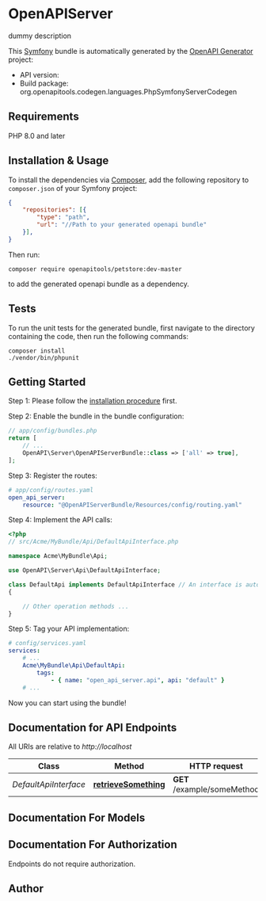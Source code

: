 # OpenAPIServer
dummy description

This [Symfony](https://symfony.com/) bundle is automatically generated by the [OpenAPI Generator](https://openapi-generator.tech) project:

- API version: 
- Build package: org.openapitools.codegen.languages.PhpSymfonyServerCodegen

## Requirements

PHP 8.0 and later

## Installation & Usage

To install the dependencies via [Composer](http://getcomposer.org/), add the following repository to `composer.json` of your Symfony project:

```json
{
    "repositories": [{
        "type": "path",
        "url": "//Path to your generated openapi bundle"
    }],
}
```

Then run:

```
composer require openapitools/petstore:dev-master
```

to add the generated openapi bundle as a dependency.

## Tests

To run the unit tests for the generated bundle, first navigate to the directory containing the code, then run the following commands:

```
composer install
./vendor/bin/phpunit
```


## Getting Started

Step 1: Please follow the [installation procedure](#installation--usage) first.

Step 2: Enable the bundle in the bundle configuration:

```php
// app/config/bundles.php
return [
    // ...
    OpenAPI\Server\OpenAPIServerBundle::class => ['all' => true],
];
```

Step 3: Register the routes:

```yaml
# app/config/routes.yaml
open_api_server:
    resource: "@OpenAPIServerBundle/Resources/config/routing.yaml"
```

Step 4: Implement the API calls:

```php
<?php
// src/Acme/MyBundle/Api/DefaultApiInterface.php

namespace Acme\MyBundle\Api;

use OpenAPI\Server\Api\DefaultApiInterface;

class DefaultApi implements DefaultApiInterface // An interface is autogenerated
{

    // Other operation methods ...
}
```

Step 5: Tag your API implementation:

```yaml
# config/services.yaml
services:
    # ...
    Acme\MyBundle\Api\DefaultApi:
        tags:
            - { name: "open_api_server.api", api: "default" }
    # ...
```

Now you can start using the bundle!


## Documentation for API Endpoints

All URIs are relative to *http://localhost*

Class | Method | HTTP request | Description
------------ | ------------- | ------------- | -------------
*DefaultApiInterface* | [**retrieveSomething**](docs/Api/DefaultApiInterface.md#retrievesomething) | **GET** /example/someMethod | 


## Documentation For Models



## Documentation For Authorization

Endpoints do not require authorization.


## Author



